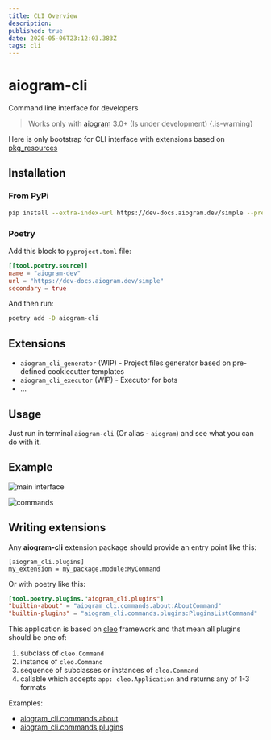 ```yaml
---
title: CLI Overview
description: 
published: true
date: 2020-05-06T23:12:03.383Z
tags: cli
---
```


# aiogram-cli

Command line interface for developers

 
> Works only with [aiogram](https://github.com/aiogram/aiogram) 3.0+ (Is under development)
{.is-warning}

Here is only bootstrap for CLI interface with extensions based on [pkg_resources](https://setuptools.readthedocs.io/en/latest/pkg_resources.html)

## Installation

### From PyPi
```bash
pip install --extra-index-url https://dev-docs.aiogram.dev/simple --pre aiogram-cli
```

### Poetry

Add this block to `pyproject.toml` file:
```toml
[[tool.poetry.source]]
name = "aiogram-dev"
url = "https://dev-docs.aiogram.dev/simple"
secondary = true
```

And then run:
```bash
poetry add -D aiogram-cli
```

## Extensions

- `aiogram_cli_generator` (WIP) - Project files generator based on pre-defined cookiecutter templates
- `aiogram_cli_executor` (WIP) - Executor for bots
- ...

## Usage

Just run in terminal `aiogram-cli` (Or alias - `aiogram`) and see what you can do with it.

## Example

![main interface](https://github.com/aiogram/cli/raw/v0.0.1a3/assets/cli.png)

![commands](https://github.com/aiogram/cli/raw/v0.0.1a3/assets/commands.png)


## Writing extensions

Any **aiogram-cli** extension package should provide an entry point like this:
```
[aiogram_cli.plugins]
my_extension = my_package.module:MyCommand
```

Or with poetry like this:
```toml
[tool.poetry.plugins."aiogram_cli.plugins"]
"builtin-about" = "aiogram_cli.commands.about:AboutCommand"
"builtin-plugins" = "aiogram_cli.commands.plugins:PluginsListCommand"
```

This application is based on [cleo](https://cleo.readthedocs.io/en/latest/) framework and that mean all plugins should be one of:
1. subclass of `cleo.Command`
1. instance of `cleo.Command`
1. sequence of subclasses or instances of `cleo.Command`
1. callable which accepts `app: cleo.Application` and returns any of 1-3 formats

Examples:
- [aiogram_cli.commands.about](https://github.com/aiogram/cli/blob/master/aiogram_cli/commands/about.py)
- [aiogram_cli.commands.plugins](https://github.com/aiogram/cli/blob/master/aiogram_cli/commands/plugins.py)
